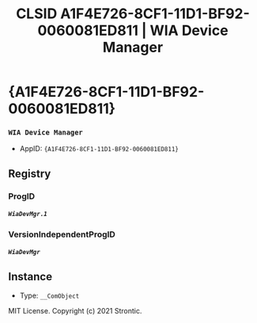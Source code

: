 ﻿---
title: "CLSID A1F4E726-8CF1-11D1-BF92-0060081ED811 | WIA Device Manager"
excerpt: What is COM-Object CLSID A1F4E726-8CF1-11D1-BF92-0060081ED811?
---

# {A1F4E726-8CF1-11D1-BF92-0060081ED811}

### `WIA Device Manager`
* AppID: `{A1F4E726-8CF1-11D1-BF92-0060081ED811}`

## Registry


### ProgID

##### `WiaDevMgr.1`

### VersionIndependentProgID

##### `WiaDevMgr`

## Instance

* Type: `__ComObject`

MIT License. Copyright (c) 2021 Strontic.


